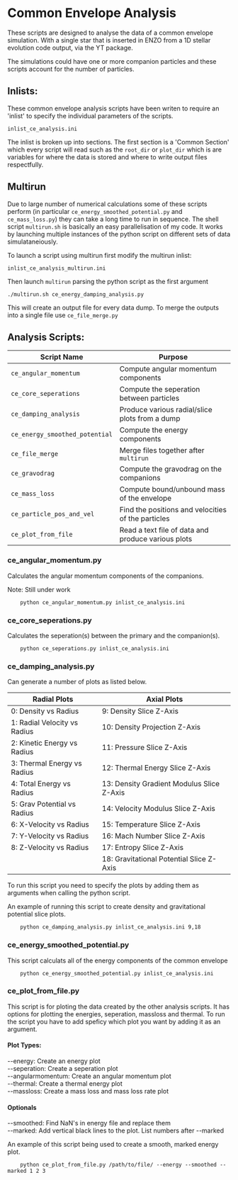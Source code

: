# Common Envelope Analysis
These scripts are designed to analyse the data of a common
envelope simulation. With a single star that is inserted 
in ENZO from a 1D stellar evolution code output, via the YT package.

The simulations could have one or more companion particles and these
scripts account for the number of particles.

## Inlists:
These common envelope analysis scripts have been writen to require an
'inlist' to specify the individual parameters of the scripts.

`inlist_ce_analysis.ini`

The inlist is broken up into sections. The first section is a 
'Common Section' which every script will read such as the `root_dir` or
`plot_dir` which is are variables for where the data is stored and where 
to write output files respectfully.

## Multirun
Due to large number of numerical calculations some of these scripts
perform (in particular `ce_energy_smoothed_potential.py` and 
`ce_mass_loss.py`) they can take a long time to run in sequence. The 
shell script `multirun.sh` is basically an easy parallelisation 
of my code. It works by launching multiple instances of the python script
on different sets of data simulataneiously. 

To launch a script using multirun first modify the multirun inlist:

`inlist_ce_analysis_multirun.ini`

Then launch `multirun` parsing the python script as the first argument

`./multirun.sh ce_energy_damping_analysis.py`

This will create an output file for every data dump. To merge the outputs
into a single file use `ce_file_merge.py`


## Analysis Scripts:
|Script Name                    |Purpose                                            |
|---                            |---                                                |
|`ce_angular_momentum`          |Compute angular momentum components                |
|`ce_core_seperations`          |Compute the seperation between particles           |
|`ce_damping_analysis`          |Produce various radial/slice plots from a dump     |
|`ce_energy_smoothed_potential` |Compute the energy components                      |
|`ce_file_merge`                |Merge files together after `multirun`              |
|`ce_gravodrag`                 |Compute the gravodrag on the companions            |
|`ce_mass_loss`                 |Compute bound/unbound mass of the envelope         |
|`ce_particle_pos_and_vel`      |Find the positions and velocities of the particles |
|`ce_plot_from_file`            |Read a text file of data and produce various plots |

### ce_angular_momentum.py
Calculates the angular momentum components of the companions.

Note: Still under work
```
    python ce_angular_momentum.py inlist_ce_analysis.ini
```

### ce_core_seperations.py
Calculates the seperation(s) between the primary and the companion(s).

```
    python ce_seperations.py inlist_ce_analysis.ini
```

### ce_damping_analysis.py
Can generate a number of plots as listed below. 

|Radial Plots                   |Axial Plots                               |
|---                            |---                                       |
|0: Density vs Radius 		    |9: Density Slice Z-Axis   	               |
|1: Radial Velocity vs Radius   |10: Density Projection Z-Axis   	       |
|2: Kinetic Energy vs Radius	|11: Pressure Slice Z-Axis  	           |
|3: Thermal Energy vs Radius	|12: Thermal Energy Slice Z-Axis   	       |
|4: Total Energy vs Radius      |13: Density Gradient Modulus Slice Z-Axis |
|5: Grav Potential vs Radius    |14: Velocity Modulus Slice Z-Axis         |
|6: X-Velocity vs Radius        |15: Temperature Slice Z-Axis              |
|7: Y-Velocity vs Radius        |16: Mach Number Slice Z-Axis              |
|8: Z-Velocity vs Radius        |17: Entropy Slice Z-Axis                  |
|                               |18: Gravitational Potential Slice Z-Axis  |

To run this script you need to specify the plots by adding them as 
arguments when calling the python script. 

An example of running this script to create density and gravitational potential
slice plots.
```
    python ce_damping_analysis.py inlist_ce_analysis.ini 9,18
```

### ce_energy_smoothed_potential.py
This script calculats all of the energy components of the common envelope

```
    python ce_energy_smoothed_potential.py inlist_ce_analysis.ini
```

### ce_plot_from_file.py
This script is for ploting the data created by the other analysis scripts.
It has options for plotting the energies, seperation, massloss and thermal.
To run the script you have to add speficy which plot you want by adding it as
an argument. 

#### Plot Types:
--energy: Create an energy plot  
--seperation: Create a seperation plot  
--angularmomentum: Create an angular momentum plot  
--thermal: Create a thermal energy plot  
--massloss: Create a mass loss and mass loss rate plot  

#### Optionals
--smoothed: Find NaN's in energy file and replace them  
--marked: Add vertical black lines to the plot. List numbers after --marked   

An example of this script being used to create a smooth, marked energy plot.
```
    python ce_plot_from_file.py /path/to/file/ --energy --smoothed --marked 1 2 3
```
